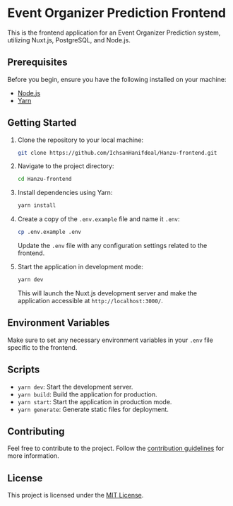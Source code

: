 # Event Organizer Prediction Frontend

This is the frontend application for an Event Organizer Prediction system, utilizing Nuxt.js, PostgreSQL, and Node.js.

## Prerequisites

Before you begin, ensure you have the following installed on your machine:

- [Node.js](https://nodejs.org/)
- [Yarn](https://yarnpkg.com/)

## Getting Started

1. Clone the repository to your local machine:

   ```bash
   git clone https://github.com/IchsanHanifdeal/Hanzu-frontend.git
   ```

2. Navigate to the project directory:

   ```bash
   cd Hanzu-frontend
   ```

3. Install dependencies using Yarn:

   ```bash
   yarn install
   ```

4. Create a copy of the `.env.example` file and name it `.env`:

   ```bash
   cp .env.example .env
   ```

   Update the `.env` file with any configuration settings related to the frontend.

5. Start the application in development mode:

   ```bash
   yarn dev
   ```

   This will launch the Nuxt.js development server and make the application accessible at `http://localhost:3000/`.

## Environment Variables

Make sure to set any necessary environment variables in your `.env` file specific to the frontend.

## Scripts

- `yarn dev`: Start the development server.
- `yarn build`: Build the application for production.
- `yarn start`: Start the application in production mode.
- `yarn generate`: Generate static files for deployment.

## Contributing

Feel free to contribute to the project. Follow the [contribution guidelines](CONTRIBUTING.md) for more information.

## License

This project is licensed under the [MIT License](LICENSE).
